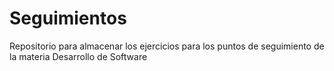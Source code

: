 # Seguimientos
Repositorio para almacenar los ejercicios para los puntos de seguimiento de la materia Desarrollo de Software
